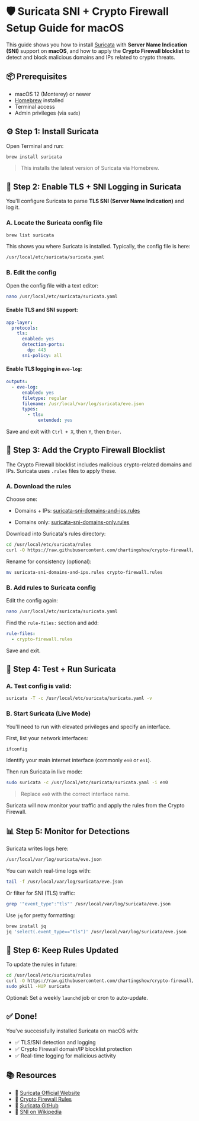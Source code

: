 # 🛡️ Suricata SNI + Crypto Firewall Setup Guide for macOS

This guide shows you how to install [Suricata](https://suricata.io/) with **Server Name Indication (SNI)** support on **macOS**, and how to apply the **Crypto Firewall blocklist** to detect and block malicious domains and IPs related to crypto threats.

## 📦 Prerequisites

* macOS 12 (Monterey) or newer
* [Homebrew](https://brew.sh/) installed
* Terminal access
* Admin privileges (via `sudo`)

## ⚙️ Step 1: Install Suricata

Open Terminal and run:

```bash
brew install suricata
```

> This installs the latest version of Suricata via Homebrew.

## 📍 Step 2: Enable TLS + SNI Logging in Suricata

You'll configure Suricata to parse **TLS SNI (Server Name Indication)** and log it.

### A. Locate the Suricata config file

```bash
brew list suricata
```

This shows you where Suricata is installed. Typically, the config file is here:

```bash
/usr/local/etc/suricata/suricata.yaml
```

### B. Edit the config

Open the config file with a text editor:

```bash
nano /usr/local/etc/suricata/suricata.yaml
```

#### Enable TLS and SNI support:

```yaml
app-layer:
  protocols:
    tls:
      enabled: yes
      detection-ports:
        dp: 443
      sni-policy: all
```

#### Enable TLS logging in `eve-log`:

```yaml
outputs:
  - eve-log:
      enabled: yes
      filetype: regular
      filename: /usr/local/var/log/suricata/eve.json
      types:
        - tls:
            extended: yes
```

Save and exit with `Ctrl + X`, then `Y`, then `Enter`.

## 🚫 Step 3: Add the Crypto Firewall Blocklist

The Crypto Firewall blocklist includes malicious crypto-related domains and IPs. Suricata uses `.rules` files to apply these.

### A. Download the rules

Choose one:

* Domains + IPs:
  [suricata-sni-domains-and-ips.rules](https://github.com/chartingshow/crypto-firewall/blob/master/src/blacklists/suricata-sni-domains-and-ips.rules)

* Domains only:
  [suricata-sni-domains-only.rules](https://github.com/chartingshow/crypto-firewall/raw/refs/heads/master/src/blacklists/suricata-sni-domains-only.rules)

Download into Suricata's rules directory:

```bash
cd /usr/local/etc/suricata/rules
curl -O https://raw.githubusercontent.com/chartingshow/crypto-firewall/master/src/blacklists/suricata-sni-domains-and-ips.rules
```

Rename for consistency (optional):

```bash
mv suricata-sni-domains-and-ips.rules crypto-firewall.rules
```

### B. Add rules to Suricata config

Edit the config again:

```bash
nano /usr/local/etc/suricata/suricata.yaml
```

Find the `rule-files:` section and add:

```yaml
rule-files:
  - crypto-firewall.rules
```

Save and exit.

## 🔁 Step 4: Test + Run Suricata

### A. Test config is valid:

```bash
suricata -T -c /usr/local/etc/suricata/suricata.yaml -v
```

### B. Start Suricata (Live Mode)

You'll need to run with elevated privileges and specify an interface.

First, list your network interfaces:

```bash
ifconfig
```

Identify your main internet interface (commonly `en0` or `en1`).

Then run Suricata in live mode:

```bash
sudo suricata -c /usr/local/etc/suricata/suricata.yaml -i en0
```

> Replace `en0` with the correct interface name.

Suricata will now monitor your traffic and apply the rules from the Crypto Firewall.

## 📊 Step 5: Monitor for Detections

Suricata writes logs here:

```bash
/usr/local/var/log/suricata/eve.json
```

You can watch real-time logs with:

```bash
tail -f /usr/local/var/log/suricata/eve.json
```

Or filter for SNI (TLS) traffic:

```bash
grep '"event_type":"tls"' /usr/local/var/log/suricata/eve.json
```

Use `jq` for pretty formatting:

```bash
brew install jq
jq 'select(.event_type=="tls")' /usr/local/var/log/suricata/eve.json
```

## 🔄 Step 6: Keep Rules Updated

To update the rules in future:

```bash
cd /usr/local/etc/suricata/rules
curl -O https://raw.githubusercontent.com/chartingshow/crypto-firewall/master/src/blacklists/suricata-sni-domains-and-ips.rules -o crypto-firewall.rules
sudo pkill -HUP suricata
```

Optional: Set a weekly `launchd` job or cron to auto-update.

## ✅ Done!

You've successfully installed Suricata on macOS with:

* ✅ TLS/SNI detection and logging
* ✅ Crypto Firewall domain/IP blocklist protection
* ✅ Real-time logging for malicious activity

## 📚 Resources

* 🔗 [Suricata Official Website](https://suricata.io/)
* 🔐 [Crypto Firewall Rules](https://github.com/chartingshow/crypto-firewall)
* 📁 [Suricata GitHub](https://github.com/OISF/suricata)
* 📖 [SNI on Wikipedia](https://en.wikipedia.org/wiki/Server_Name_Indication)
